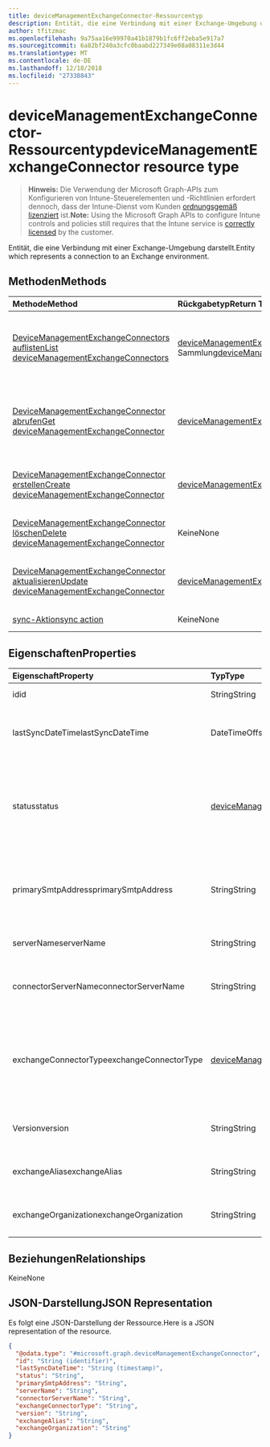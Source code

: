 ```yaml
---
title: deviceManagementExchangeConnector-Ressourcentyp
description: Entität, die eine Verbindung mit einer Exchange-Umgebung darstellt.
author: tfitzmac
ms.openlocfilehash: 9a75aa16e99970a41b1879b1fc6ff2eba5e917a7
ms.sourcegitcommit: 6a82bf240a3cfc0baabd227349e08a08311e3d44
ms.translationtype: MT
ms.contentlocale: de-DE
ms.lasthandoff: 12/18/2018
ms.locfileid: "27338843"
---
```

# <a name="devicemanagementexchangeconnector-resource-type"></a><span data-ttu-id="bdbf3-103">deviceManagementExchangeConnector-Ressourcentyp</span><span class="sxs-lookup"><span data-stu-id="bdbf3-103">deviceManagementExchangeConnector resource type</span></span>

> <span data-ttu-id="bdbf3-104">**Hinweis:** Die Verwendung der Microsoft Graph-APIs zum Konfigurieren von Intune-Steuerelementen und -Richtlinien erfordert dennoch, dass der Intune-Dienst vom Kunden [ordnungsgemäß lizenziert](https://go.microsoft.com/fwlink/?linkid=839381) ist.</span><span class="sxs-lookup"><span data-stu-id="bdbf3-104">**Note:** Using the Microsoft Graph APIs to configure Intune controls and policies still requires that the Intune service is [correctly licensed](https://go.microsoft.com/fwlink/?linkid=839381) by the customer.</span></span>

<span data-ttu-id="bdbf3-105">Entität, die eine Verbindung mit einer Exchange-Umgebung darstellt.</span><span class="sxs-lookup"><span data-stu-id="bdbf3-105">Entity which represents a connection to an Exchange environment.</span></span>
## <a name="methods"></a><span data-ttu-id="bdbf3-106">Methoden</span><span class="sxs-lookup"><span data-stu-id="bdbf3-106">Methods</span></span>
|<span data-ttu-id="bdbf3-107">Methode</span><span class="sxs-lookup"><span data-stu-id="bdbf3-107">Method</span></span>|<span data-ttu-id="bdbf3-108">Rückgabetyp</span><span class="sxs-lookup"><span data-stu-id="bdbf3-108">Return Type</span></span>|<span data-ttu-id="bdbf3-109">Beschreibung</span><span class="sxs-lookup"><span data-stu-id="bdbf3-109">Description</span></span>|
|:---|:---|:---|
|[<span data-ttu-id="bdbf3-110">DeviceManagementExchangeConnectors auflisten</span><span class="sxs-lookup"><span data-stu-id="bdbf3-110">List deviceManagementExchangeConnectors</span></span>](../api/intune-onboarding-devicemanagementexchangeconnector-list.md)|<span data-ttu-id="bdbf3-111">[deviceManagementExchangeConnector](../resources/intune-onboarding-devicemanagementexchangeconnector.md)-Sammlung</span><span class="sxs-lookup"><span data-stu-id="bdbf3-111">[deviceManagementExchangeConnector](../resources/intune-onboarding-devicemanagementexchangeconnector.md) collection</span></span>|<span data-ttu-id="bdbf3-112">Auflisten von Eigenschaften und Beziehungen der [deviceManagementExchangeConnector](../resources/intune-onboarding-devicemanagementexchangeconnector.md)-Objekte.</span><span class="sxs-lookup"><span data-stu-id="bdbf3-112">List properties and relationships of the [deviceManagementExchangeConnector](../resources/intune-onboarding-devicemanagementexchangeconnector.md) objects.</span></span>|
|[<span data-ttu-id="bdbf3-113">DeviceManagementExchangeConnector abrufen</span><span class="sxs-lookup"><span data-stu-id="bdbf3-113">Get deviceManagementExchangeConnector</span></span>](../api/intune-onboarding-devicemanagementexchangeconnector-get.md)|[<span data-ttu-id="bdbf3-114">deviceManagementExchangeConnector</span><span class="sxs-lookup"><span data-stu-id="bdbf3-114">deviceManagementExchangeConnector</span></span>](../resources/intune-onboarding-devicemanagementexchangeconnector.md)|<span data-ttu-id="bdbf3-115">Lesen von Eigenschaften und Beziehungen des [deviceManagementExchangeConnector](../resources/intune-onboarding-devicemanagementexchangeconnector.md)-Objekts.</span><span class="sxs-lookup"><span data-stu-id="bdbf3-115">Read properties and relationships of the [deviceManagementExchangeConnector](../resources/intune-onboarding-devicemanagementexchangeconnector.md) object.</span></span>|
|[<span data-ttu-id="bdbf3-116">DeviceManagementExchangeConnector erstellen</span><span class="sxs-lookup"><span data-stu-id="bdbf3-116">Create deviceManagementExchangeConnector</span></span>](../api/intune-onboarding-devicemanagementexchangeconnector-create.md)|[<span data-ttu-id="bdbf3-117">deviceManagementExchangeConnector</span><span class="sxs-lookup"><span data-stu-id="bdbf3-117">deviceManagementExchangeConnector</span></span>](../resources/intune-onboarding-devicemanagementexchangeconnector.md)|<span data-ttu-id="bdbf3-118">Erstellen eines neuen [deviceManagementExchangeConnector](../resources/intune-onboarding-devicemanagementexchangeconnector.md)-Objekts.</span><span class="sxs-lookup"><span data-stu-id="bdbf3-118">Create a new [deviceManagementExchangeConnector](../resources/intune-onboarding-devicemanagementexchangeconnector.md) object.</span></span>|
|[<span data-ttu-id="bdbf3-119">DeviceManagementExchangeConnector löschen</span><span class="sxs-lookup"><span data-stu-id="bdbf3-119">Delete deviceManagementExchangeConnector</span></span>](../api/intune-onboarding-devicemanagementexchangeconnector-delete.md)|<span data-ttu-id="bdbf3-120">Keine</span><span class="sxs-lookup"><span data-stu-id="bdbf3-120">None</span></span>|<span data-ttu-id="bdbf3-121">Löscht ein [deviceManagementExchangeConnector](../resources/intune-onboarding-devicemanagementexchangeconnector.md)-Objekt.</span><span class="sxs-lookup"><span data-stu-id="bdbf3-121">Deletes a [deviceManagementExchangeConnector](../resources/intune-onboarding-devicemanagementexchangeconnector.md).</span></span>|
|[<span data-ttu-id="bdbf3-122">DeviceManagementExchangeConnector aktualisieren</span><span class="sxs-lookup"><span data-stu-id="bdbf3-122">Update deviceManagementExchangeConnector</span></span>](../api/intune-onboarding-devicemanagementexchangeconnector-update.md)|[<span data-ttu-id="bdbf3-123">deviceManagementExchangeConnector</span><span class="sxs-lookup"><span data-stu-id="bdbf3-123">deviceManagementExchangeConnector</span></span>](../resources/intune-onboarding-devicemanagementexchangeconnector.md)|<span data-ttu-id="bdbf3-124">Aktualisieren der Eigenschaften eines [deviceManagementExchangeConnector](../resources/intune-onboarding-devicemanagementexchangeconnector.md)-Objekts.</span><span class="sxs-lookup"><span data-stu-id="bdbf3-124">Update the properties of a [deviceManagementExchangeConnector](../resources/intune-onboarding-devicemanagementexchangeconnector.md) object.</span></span>|
|[<span data-ttu-id="bdbf3-125">sync-Aktion</span><span class="sxs-lookup"><span data-stu-id="bdbf3-125">sync action</span></span>](../api/intune-onboarding-devicemanagementexchangeconnector-sync.md)|<span data-ttu-id="bdbf3-126">Keine</span><span class="sxs-lookup"><span data-stu-id="bdbf3-126">None</span></span>|<span data-ttu-id="bdbf3-127">Noch nicht dokumentiert</span><span class="sxs-lookup"><span data-stu-id="bdbf3-127">Not yet documented</span></span>|

## <a name="properties"></a><span data-ttu-id="bdbf3-128">Eigenschaften</span><span class="sxs-lookup"><span data-stu-id="bdbf3-128">Properties</span></span>
|<span data-ttu-id="bdbf3-129">Eigenschaft</span><span class="sxs-lookup"><span data-stu-id="bdbf3-129">Property</span></span>|<span data-ttu-id="bdbf3-130">Typ</span><span class="sxs-lookup"><span data-stu-id="bdbf3-130">Type</span></span>|<span data-ttu-id="bdbf3-131">Beschreibung</span><span class="sxs-lookup"><span data-stu-id="bdbf3-131">Description</span></span>|
|:---|:---|:---|
|<span data-ttu-id="bdbf3-132">id</span><span class="sxs-lookup"><span data-stu-id="bdbf3-132">id</span></span>|<span data-ttu-id="bdbf3-133">String</span><span class="sxs-lookup"><span data-stu-id="bdbf3-133">String</span></span>|<span data-ttu-id="bdbf3-134">Noch nicht dokumentiert</span><span class="sxs-lookup"><span data-stu-id="bdbf3-134">Not yet documented</span></span>|
|<span data-ttu-id="bdbf3-135">lastSyncDateTime</span><span class="sxs-lookup"><span data-stu-id="bdbf3-135">lastSyncDateTime</span></span>|<span data-ttu-id="bdbf3-136">DateTimeOffset</span><span class="sxs-lookup"><span data-stu-id="bdbf3-136">DateTimeOffset</span></span>|<span data-ttu-id="bdbf3-137">Zeit der letzten Synchronisierung für Exchange Connector</span><span class="sxs-lookup"><span data-stu-id="bdbf3-137">Last sync time for the Exchange Connector</span></span>|
|<span data-ttu-id="bdbf3-138">status</span><span class="sxs-lookup"><span data-stu-id="bdbf3-138">status</span></span>|[<span data-ttu-id="bdbf3-139">deviceManagementExchangeConnectorStatus</span><span class="sxs-lookup"><span data-stu-id="bdbf3-139">deviceManagementExchangeConnectorStatus</span></span>](../resources/intune-onboarding-devicemanagementexchangeconnectorstatus.md)|<span data-ttu-id="bdbf3-140">Exchange Connectorstatus.</span><span class="sxs-lookup"><span data-stu-id="bdbf3-140">Exchange Connector Status.</span></span> <span data-ttu-id="bdbf3-141">Mögliche Werte: sind `none`, `connectionPending`, `connected` und `disconnected`.</span><span class="sxs-lookup"><span data-stu-id="bdbf3-141">Possible values are: `none`, `connectionPending`, `connected`, `disconnected`.</span></span>|
|<span data-ttu-id="bdbf3-142">primarySmtpAddress</span><span class="sxs-lookup"><span data-stu-id="bdbf3-142">primarySmtpAddress</span></span>|<span data-ttu-id="bdbf3-143">String</span><span class="sxs-lookup"><span data-stu-id="bdbf3-143">String</span></span>|<span data-ttu-id="bdbf3-144">E-Mail-Adresse, die zum Konfigurieren von Exchange Connector zwischen Diensten verwendet wird.</span><span class="sxs-lookup"><span data-stu-id="bdbf3-144">Email address used to configure the Service To Service Exchange Connector.</span></span>|
|<span data-ttu-id="bdbf3-145">serverName</span><span class="sxs-lookup"><span data-stu-id="bdbf3-145">serverName</span></span>|<span data-ttu-id="bdbf3-146">String</span><span class="sxs-lookup"><span data-stu-id="bdbf3-146">String</span></span>|<span data-ttu-id="bdbf3-147">Der Name des Exchange-Servers.</span><span class="sxs-lookup"><span data-stu-id="bdbf3-147">The name of the Exchange server.</span></span>|
|<span data-ttu-id="bdbf3-148">connectorServerName</span><span class="sxs-lookup"><span data-stu-id="bdbf3-148">connectorServerName</span></span>|<span data-ttu-id="bdbf3-149">String</span><span class="sxs-lookup"><span data-stu-id="bdbf3-149">String</span></span>|<span data-ttu-id="bdbf3-150">Der Name des Servers, der Exchange Connector hostet.</span><span class="sxs-lookup"><span data-stu-id="bdbf3-150">The name of the server hosting the Exchange Connector.</span></span>|
|<span data-ttu-id="bdbf3-151">exchangeConnectorType</span><span class="sxs-lookup"><span data-stu-id="bdbf3-151">exchangeConnectorType</span></span>|[<span data-ttu-id="bdbf3-152">deviceManagementExchangeConnectorType</span><span class="sxs-lookup"><span data-stu-id="bdbf3-152">deviceManagementExchangeConnectorType</span></span>](../resources/intune-onboarding-devicemanagementexchangeconnectortype.md)|<span data-ttu-id="bdbf3-153">Der konfigurierte Typ von Exchange Connector.</span><span class="sxs-lookup"><span data-stu-id="bdbf3-153">The type of Exchange Connector Configured.</span></span> <span data-ttu-id="bdbf3-154">Mögliche Werte: `onPremises`, `hosted`, `serviceToService`, `dedicated`.</span><span class="sxs-lookup"><span data-stu-id="bdbf3-154">Possible values are: `onPremises`, `hosted`, `serviceToService`, `dedicated`.</span></span>|
|<span data-ttu-id="bdbf3-155">Version</span><span class="sxs-lookup"><span data-stu-id="bdbf3-155">version</span></span>|<span data-ttu-id="bdbf3-156">String</span><span class="sxs-lookup"><span data-stu-id="bdbf3-156">String</span></span>|<span data-ttu-id="bdbf3-157">Die Version des ExchangeConnectorAgent</span><span class="sxs-lookup"><span data-stu-id="bdbf3-157">The version of the ExchangeConnectorAgent</span></span>|
|<span data-ttu-id="bdbf3-158">exchangeAlias</span><span class="sxs-lookup"><span data-stu-id="bdbf3-158">exchangeAlias</span></span>|<span data-ttu-id="bdbf3-159">String</span><span class="sxs-lookup"><span data-stu-id="bdbf3-159">String</span></span>|<span data-ttu-id="bdbf3-160">Ein dem Exchange-Server zugewiesener Alias</span><span class="sxs-lookup"><span data-stu-id="bdbf3-160">An alias assigned to the Exchange server</span></span>|
|<span data-ttu-id="bdbf3-161">exchangeOrganization</span><span class="sxs-lookup"><span data-stu-id="bdbf3-161">exchangeOrganization</span></span>|<span data-ttu-id="bdbf3-162">String</span><span class="sxs-lookup"><span data-stu-id="bdbf3-162">String</span></span>|<span data-ttu-id="bdbf3-163">Exchange-Organisation für den Exchange-Server</span><span class="sxs-lookup"><span data-stu-id="bdbf3-163">Exchange Organization to the Exchange server</span></span>|

## <a name="relationships"></a><span data-ttu-id="bdbf3-164">Beziehungen</span><span class="sxs-lookup"><span data-stu-id="bdbf3-164">Relationships</span></span>
<span data-ttu-id="bdbf3-165">Keine</span><span class="sxs-lookup"><span data-stu-id="bdbf3-165">None</span></span>
## <a name="json-representation"></a><span data-ttu-id="bdbf3-166">JSON-Darstellung</span><span class="sxs-lookup"><span data-stu-id="bdbf3-166">JSON Representation</span></span>
<span data-ttu-id="bdbf3-167">Es folgt eine JSON-Darstellung der Ressource.</span><span class="sxs-lookup"><span data-stu-id="bdbf3-167">Here is a JSON representation of the resource.</span></span>
<!-- {
  "blockType": "resource",
  "keyProperty": "id",
  "@odata.type": "microsoft.graph.deviceManagementExchangeConnector"
}
-->
``` json
{
  "@odata.type": "#microsoft.graph.deviceManagementExchangeConnector",
  "id": "String (identifier)",
  "lastSyncDateTime": "String (timestamp)",
  "status": "String",
  "primarySmtpAddress": "String",
  "serverName": "String",
  "connectorServerName": "String",
  "exchangeConnectorType": "String",
  "version": "String",
  "exchangeAlias": "String",
  "exchangeOrganization": "String"
}
```



